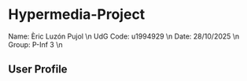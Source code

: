 # Hypermedia-Project
Name: Èric Luzón Pujol \n
UdG Code: u1994929 \n
Date: 28/10/2025 \n
Group: P-Inf 3 \n

## User Profile ##
